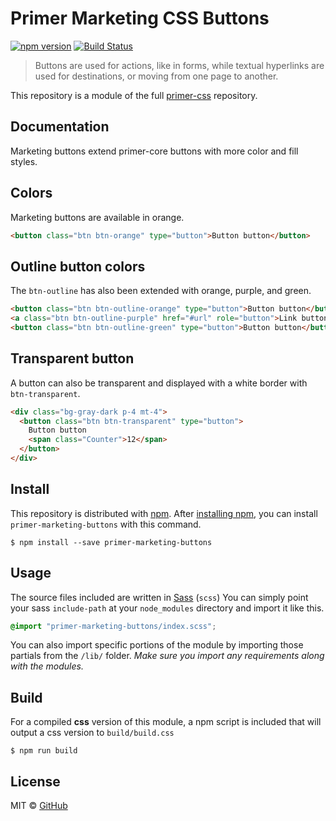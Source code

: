 # Primer Marketing CSS Buttons

[![npm version](http://img.shields.io/npm/v/primer-marketing-buttons.svg)](https://www.npmjs.org/package/primer-marketing-buttons)
[![Build Status](https://travis-ci.org/primer/primer-css.svg?branch=master)](https://travis-ci.org/primer/primer-css)

> Buttons are used for actions, like in forms, while textual hyperlinks are used for destinations, or moving from one page to another.

This repository is a module of the full [primer-css][primer] repository.

## Documentation

<!-- %docs
title: Marketing Buttons
status: New Release
-->

Marketing buttons extend primer-core buttons with more color and fill styles.


## Colors

Marketing buttons are available in orange.

```html
<button class="btn btn-orange" type="button">Button button</button>
```

## Outline button colors

The `btn-outline` has also been extended with orange, purple, and green.

```html
<button class="btn btn-outline-orange" type="button">Button button</button>
<a class="btn btn-outline-purple" href="#url" role="button">Link button</a>
<button class="btn btn-outline-green" type="button">Button button</button>
```

## Transparent button

A button can also be transparent and displayed with a white border with `btn-transparent`.

```html
<div class="bg-gray-dark p-4 mt-4">
  <button class="btn btn-transparent" type="button">
    Button button
    <span class="Counter">12</span>
  </button>
</div>
```

<!-- %enddocs -->

## Install

This repository is distributed with [npm][npm]. After [installing npm][install-npm], you can install `primer-marketing-buttons` with this command.

```
$ npm install --save primer-marketing-buttons
```

## Usage

The source files included are written in [Sass][sass] (`scss`) You can simply point your sass `include-path` at your `node_modules` directory and import it like this.

```scss
@import "primer-marketing-buttons/index.scss";
```

You can also import specific portions of the module by importing those partials from the `/lib/` folder. _Make sure you import any requirements along with the modules._

## Build

For a compiled **css** version of this module, a npm script is included that will output a css version to `build/build.css`

```
$ npm run build
```

## License

MIT &copy; [GitHub](https://github.com/)

[primer]: https://github.com/primer/primer
[primer-support]: https://github.com/primer/primer-support
[support]: https://github.com/primer/primer-support
[docs]: http://primercss.io/
[npm]: https://www.npmjs.com/
[install-npm]: https://docs.npmjs.com/getting-started/installing-node
[sass]: http://sass-lang.com/
